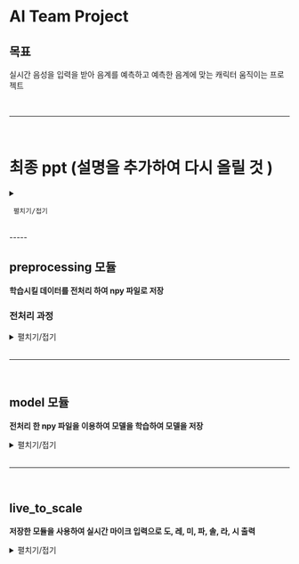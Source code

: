 # AI Team Project

## 목표

실시간 음성을 입력을 받아 음계를 예측하고 예측한 음계에 맞는 캐릭터 움직이는 프로젝트

<br>

----------------

<br>

# 최종 ppt (설명을 추가하여 다시 올릴 것 )
<details>

  <summary>
      
     펼치기/접기
      
  </summary>
    ![1218161233911042](https://user-images.githubusercontent.com/50133267/102585728-3fe19380-414c-11eb-8cde-b47e27e65c3e.jpg)
    ![1218161151373672](https://user-images.githubusercontent.com/50133267/102585737-4243ed80-414c-11eb-995e-211fa66f30dc.jpg)

</details>
<br>
-----
<br>


## preprocessing 모듈

**학습시킬 데이터를 전처리 하여 npy 파일로 저장** 

### 전처리 과정


<details>
<summary>
펼치기/접기
</summary>


1. 학습 시킬 원본데이터 분석

- 학습 시킬 wav 파일을 matplolib으로 출력하니 x축은 시간 y축은 데시벨이 출력돰
  ![db_graph](https://user-images.githubusercontent.com/50133267/101586871-30fd3180-3a26-11eb-9048-7150dd0c24a1.png)

- 실시간 음계를 찾아내기 위해서 x축의 시간축을 제거하고 주파수로 나타내는 그래프를 만듬
  ![FQ_Graph](https://user-images.githubusercontent.com/50133267/101587256-21321d00-3a27-11eb-9dd3-002afa314dbd.png)

    - 그래프 중 해당 음계에 맞지 않는 주파수가 높게 나타나는 상황이 발생 -> Scatter로 확인.
      ![SQ_SCAtter](https://user-images.githubusercontent.com/50133267/101587415-838b1d80-3a27-11eb-8e58-2ecc9c8a34e7.png)

    - 해당 주파수를 midi 번호로 변경 한 뒤 round를 통해 그룹화 진행, 그룹화 데이터의 평균을 구하면 원하는 midi 번호가 높은 power를 가지는 그래프를 볼 수 있었음.
      ![midi_graph](https://user-images.githubusercontent.com/50133267/101587765-3ce9f300-3a28-11eb-92a8-2836254cfbb6.png)

    - 주파수에 해당하는 미디번호

    ![KakaoTalk_20201204_093038183](https://user-images.githubusercontent.com/50133267/101587779-42dfd400-3a28-11eb-9a50-99e52f2e2fad.png)

- 만들어진 그래프의 powr를 x값으로, wav 파일에 명시되어 있는 midi번호를 y값으로 npy 저장

</details>
<br>

----

<br>

## model 모듈

**전처리 한 npy 파일을 이용하여 모델을 학습하여 모델을 저장**

<details>


<summary>
펼치기/접기
</summary>

1. model의 빠른 생성을 위해 lgbm 사용

- lgbm의 특성
  - 적은 메모리 사용
  - 높은정확도
  - GPU 사용
  - 데이터의 1만개 이하의 경우 overfitting 위험 

- lgbm 사용 시 acc: 0.86의 결과를 보여줌

```
model = LGBMClassifier(n_jobs=-1,
                     tree_method='gpu_hist',
                     predictor = 'gpu_predictor'
                     )
```

</details>
<br>

----

<br>

## live_to_scale

**저장한 모듈을 사용하여 실시간 마이크 입력으로 도, 레, 미, 파, 솔, 라, 시 출력**

<details>
<summary>
펼치기/접기
</summary>


1. 실시간 데이터 입력받기 
   - pyaudio를 이용하여 실시간 stram받기
   - stream을 frombuffer를 사용하여 바이너리에서 float으로 추출
2. 데이터 전처리
   - 추출한 데이터를 학습시킨 전처리과정과 동일한 전처리 
3. 결과출력
   - lgbm 모델을 load, 전처리가 끝난 실시간 데이터를 사용하여 predict를 추출
   - predict는 midi 번호, 해당 미디번호에 맞는 음계(도, 레 ...)를 출력 

</details>

